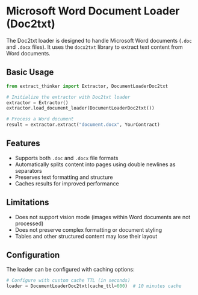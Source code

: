 # Microsoft Word Document Loader (Doc2txt)

The Doc2txt loader is designed to handle Microsoft Word documents (`.doc` and `.docx` files). It uses the `docx2txt` library to extract text content from Word documents.

## Basic Usage

```python
from extract_thinker import Extractor, DocumentLoaderDoc2txt

# Initialize the extractor with Doc2txt loader
extractor = Extractor()
extractor.load_document_loader(DocumentLoaderDoc2txt())

# Process a Word document
result = extractor.extract("document.docx", YourContract)
```

## Features

- Supports both `.doc` and `.docx` file formats
- Automatically splits content into pages using double newlines as separators
- Preserves text formatting and structure
- Caches results for improved performance

## Limitations

- Does not support vision mode (images within Word documents are not processed)
- Does not preserve complex formatting or document styling
- Tables and other structured content may lose their layout

## Configuration

The loader can be configured with caching options:

```python
# Configure with custom cache TTL (in seconds)
loader = DocumentLoaderDoc2txt(cache_ttl=600)  # 10 minutes cache
``` 